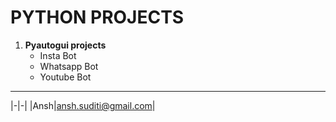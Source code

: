 # PYTHON PROJECTS

1. **Pyautogui projects**
    * Insta Bot
    * Whatsapp Bot
    * Youtube Bot
---
|-|-|
|Ansh|ansh.suditi@gmail.com|

